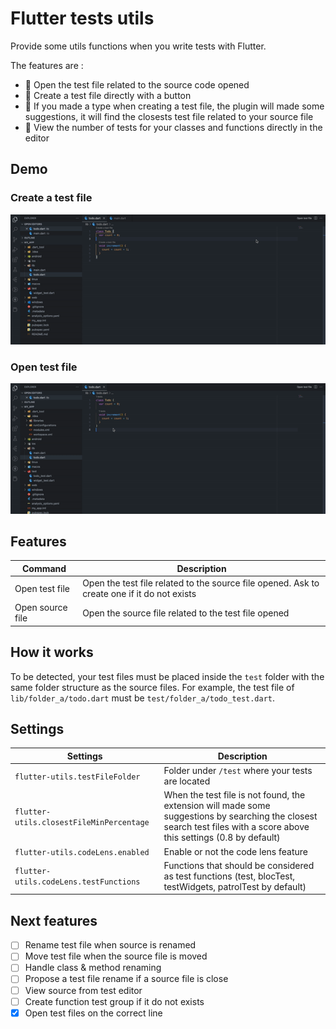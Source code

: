 # Flutter tests utils

Provide some utils functions when you write tests with Flutter.

The features are :
- 🚀 Open the test file related to the source code opened
- 🚀 Create a test file directly with a button
- 🚀 If you made a type when creating a test file, the plugin will made some suggestions, it will find the closests test file related to your source file
- 🚀 View the number of tests for your classes and functions directly in the editor

## Demo 

### Create a test file
![rename](https://raw.githubusercontent.com/AdrienAudouard/flutter-utils/main/readme-images/create_test_file.gif)

### Open test file
![go](https://raw.githubusercontent.com/AdrienAudouard/flutter-utils/main/readme-images/go.gif)

## Features

| Command | Description |
| --- | ----------- |
| Open test file | Open the test file related to the source file opened. Ask to create one if it do not exists|
| Open source file | Open the source file related to the test file opened |

## How it works

To be detected, your test files must be placed inside the `test` folder with the same folder structure as the source files.
For example, the test file of `lib/folder_a/todo.dart` must be `test/folder_a/todo_test.dart`.

## Settings

| Settings | Description |
| --- | ----------- |
| `flutter-utils.testFileFolder` | Folder under `/test` where your tests are located|
| `flutter-utils.closestFileMinPercentage` | When the test file is not found, the extension will made some suggestions by searching the closest search test files with a score above this settings (0.8 by default) |
| `flutter-utils.codeLens.enabled` | Enable or not the code lens feature |
| `flutter-utils.codeLens.testFunctions` | Functions that should be considered as test functions (test, blocTest, testWidgets, patrolTest by default)

## Next features

- [ ]  Rename test file when source is renamed
- [ ]  Move test file when the source file is moved
- [ ]  Handle class & method renaming
- [ ]  Propose a test file rename if a source file is close
- [ ]  View source from test editor
- [ ]  Create function test group if it do not exists
- [x]  Open test files on the correct line